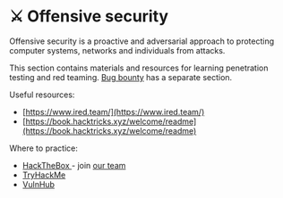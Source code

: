 # ⚔️ Offensive security

Offensive security is a proactive and adversarial approach to protecting computer systems, networks and individuals from attacks.

This section contains materials and resources for learning penetration testing and red teaming. [Bug bounty](../bugbounty/) has a separate section.

Useful resources:

* [https://www.ired.team/](https://www.ired.team/)
* [https://book.hacktricks.xyz/welcome/readme](https://book.hacktricks.xyz/welcome/readme)

Where to practice:

* [HackTheBox ](https://app.hackthebox.com/home)- join [our team](hackthebox.md)
* [TryHackMe](https://tryhackme.com/)
* [VulnHub](https://www.vulnhub.com/)
